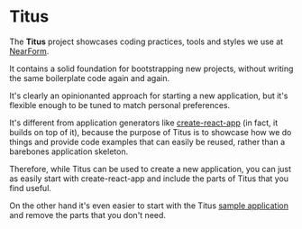 # Titus

The **Titus** project showcases coding practices, tools and styles we use at [NearForm](https://nearform.com).

It contains a solid foundation for bootstrapping new projects, without writing the same boilerplate code again and again.

It's clearly an opinionanted approach for starting a new application, but it's flexible enough to be tuned to match personal preferences.

It's different from application generators like [create-react-app](https://....) (in fact, it builds on top of it), because the purpose of Titus is to showcase how we do things and provide code examples that can easily be reused, rather than a barebones application skeleton. 

Therefore, while Titus can be used to create a new application, you can just as easily start with create-react-app and include the parts of Titus that you find useful. 

On the other hand it's even easier to start with the Titus [sample application](kitchen-sink.md) and remove the parts that you don't need.

